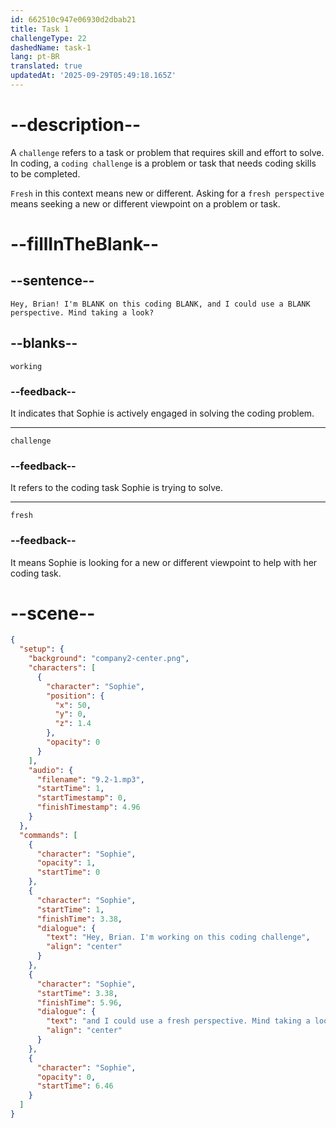```yaml
---
id: 662510c947e06930d2dbab21
title: Task 1
challengeType: 22
dashedName: task-1
lang: pt-BR
translated: true
updatedAt: '2025-09-29T05:49:18.165Z'
---
```


<!-- (Audio) Sophie: Hey, Brian! I'm working on this coding challenge, and I could use a fresh perspective. Mind taking a look? -->

# --description--

A `challenge` refers to a task or problem that requires skill and effort to solve. In coding, a `coding challenge` is a problem or task that needs coding skills to be completed.

`Fresh` in this context means new or different. Asking for a `fresh perspective` means seeking a new or different viewpoint on a problem or task.

# --fillInTheBlank--

## --sentence--

`Hey, Brian! I'm BLANK on this coding BLANK, and I could use a BLANK perspective. Mind taking a look?`

## --blanks--

`working`

### --feedback--

It indicates that Sophie is actively engaged in solving the coding problem.

---

`challenge`

### --feedback--

It refers to the coding task Sophie is trying to solve.

---

`fresh`

### --feedback--

It means Sophie is looking for a new or different viewpoint to help with her coding task.

# --scene--

```json
{
  "setup": {
    "background": "company2-center.png",
    "characters": [
      {
        "character": "Sophie",
        "position": {
          "x": 50,
          "y": 0,
          "z": 1.4
        },
        "opacity": 0
      }
    ],
    "audio": {
      "filename": "9.2-1.mp3",
      "startTime": 1,
      "startTimestamp": 0,
      "finishTimestamp": 4.96
    }
  },
  "commands": [
    {
      "character": "Sophie",
      "opacity": 1,
      "startTime": 0
    },
    {
      "character": "Sophie",
      "startTime": 1,
      "finishTime": 3.38,
      "dialogue": {
        "text": "Hey, Brian. I'm working on this coding challenge",
        "align": "center"
      }
    },
    {
      "character": "Sophie",
      "startTime": 3.38,
      "finishTime": 5.96,
      "dialogue": {
        "text": "and I could use a fresh perspective. Mind taking a look?",
        "align": "center"
      }
    },
    {
      "character": "Sophie",
      "opacity": 0,
      "startTime": 6.46
    }
  ]
}
```
